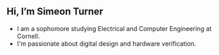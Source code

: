 ## Hi, I’m Simeon Turner
- I am a sophomore studying Electrical and Computer Engineering at Cornell.
- I'm passionate about digital design and hardware verification.

<!---
simeon-turner/simeon-turner is a ✨ special ✨ repository because its `README.md` (this file) appears on your GitHub profile.
You can click the Preview link to take a look at your changes.
--->
